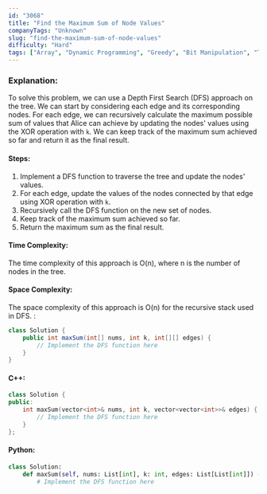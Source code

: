 ```yaml
---
id: "3068"
title: "Find the Maximum Sum of Node Values"
companyTags: "Unknown"
slug: "find-the-maximum-sum-of-node-values"
difficulty: "Hard"
tags: ["Array", "Dynamic Programming", "Greedy", "Bit Manipulation", "Tree", "Sorting"]
---
```


### Explanation:
To solve this problem, we can use a Depth First Search (DFS) approach on the tree. We can start by considering each edge and its corresponding nodes. For each edge, we can recursively calculate the maximum possible sum of values that Alice can achieve by updating the nodes' values using the XOR operation with `k`. We can keep track of the maximum sum achieved so far and return it as the final result.

#### Steps:
1. Implement a DFS function to traverse the tree and update the nodes' values.
2. For each edge, update the values of the nodes connected by that edge using XOR operation with `k`.
3. Recursively call the DFS function on the new set of nodes.
4. Keep track of the maximum sum achieved so far.
5. Return the maximum sum as the final result.

#### Time Complexity:
The time complexity of this approach is O(n), where n is the number of nodes in the tree.

#### Space Complexity:
The space complexity of this approach is O(n) for the recursive stack used in DFS.
:
```java
class Solution {
    public int maxSum(int[] nums, int k, int[][] edges) {
        // Implement the DFS function here
    }
}
```

#### C++:
```cpp
class Solution {
public:
    int maxSum(vector<int>& nums, int k, vector<vector<int>>& edges) {
        // Implement the DFS function here
    }
};
```

#### Python:
```python
class Solution:
    def maxSum(self, nums: List[int], k: int, edges: List[List[int]]) -> int:
        # Implement the DFS function here
```